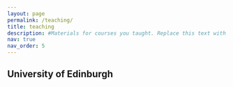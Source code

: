 ```yaml
---
layout: page
permalink: /teaching/
title: teaching
description: #Materials for courses you taught. Replace this text with your description.
nav: true
nav_order: 5
---
```


## University of Edinburgh



<!--
For now, this page is assumed to be a static description of your courses. You can convert it to a collection similar to `_projects/` so that you can have a dedicated page for each course.

Organize your courses by years, topics, or universities, however you like!
-->
